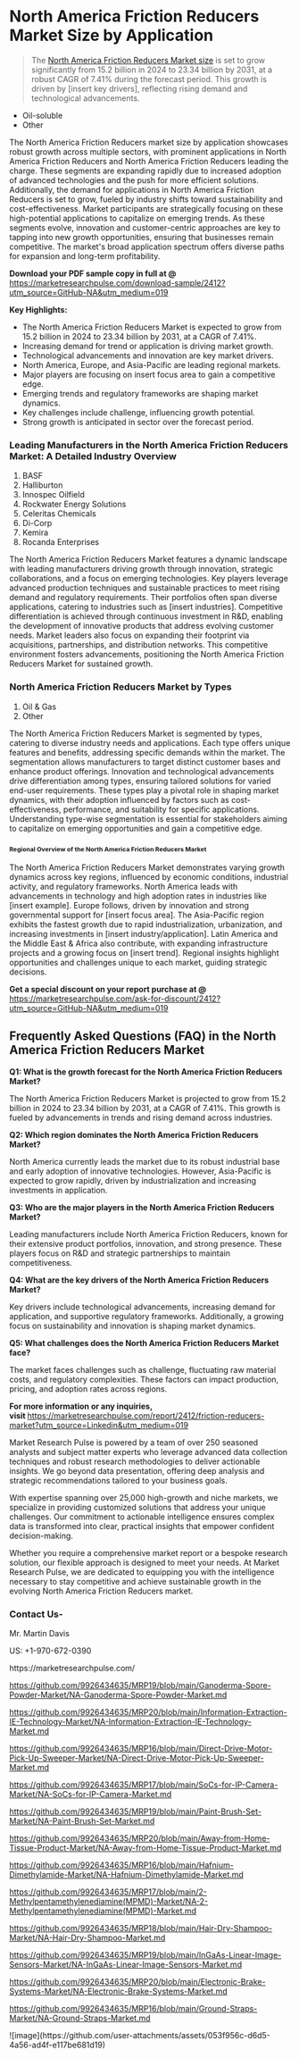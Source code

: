 <h1>North America Friction Reducers Market&nbsp;Size by Application</h1><blockquote><p>The <a href="https://marketresearchpulse.com/download-sample/2412?utm_source=GitHub-NA&amp;utm_medium=019">North America Friction Reducers Market size</a> is set to grow significantly from 15.2 billion in 2024 to 23.34 billion by 2031, at a robust CAGR of 7.41% during the forecast period. This growth is driven by [insert key drivers], reflecting rising demand and technological advancements.</p></blockquote><ul><li>Oil-soluble <li> Other</li></ul><p>The North America Friction Reducers market size by application showcases robust growth across multiple sectors, with prominent applications in North America Friction Reducers and North America Friction Reducers leading the charge. These segments are expanding rapidly due to increased adoption of advanced technologies and the push for more efficient solutions. Additionally, the demand for applications in North America Friction Reducers is set to grow, fueled by industry shifts toward sustainability and cost-effectiveness. Market participants are strategically focusing on these high-potential applications to capitalize on emerging trends. As these segments evolve, innovation and customer-centric approaches are key to tapping into new growth opportunities, ensuring that businesses remain competitive. The market's broad application spectrum offers diverse paths for expansion and long-term profitability.</p><p><strong>Download your PDF sample copy in full at @ </strong><a href="https://marketresearchpulse.com/download-sample/2412?utm_source=GitHub-NA&amp;utm_medium=019">https://marketresearchpulse.com/download-sample/2412?utm_source=GitHub-NA&amp;utm_medium=019</a></p><p><strong>Key Highlights: </strong></p><ul><li>The North America Friction Reducers Market is expected to grow from 15.2 billion in 2024 to 23.34 billion by 2031, at a CAGR of 7.41%.</li><li>Increasing demand for trend or application is driving market growth.</li><li>Technological advancements and innovation are key market drivers.</li><li>North America, Europe, and Asia-Pacific are leading regional markets.</li><li>Major players are focusing on insert focus area to gain a competitive edge.</li><li>Emerging trends and regulatory frameworks are shaping market dynamics.</li><li>Key challenges include challenge, influencing growth potential.</li><li>Strong growth is anticipated in sector over the forecast period.</li></ul><h3>Leading Manufacturers in the North America Friction Reducers Market: A Detailed Industry Overview</h3><ol><li>BASF</li><li>Halliburton</li><li>Innospec Oilfield</li><li>Rockwater Energy Solutions</li><li>Celeritas Chemicals</li><li>Di-Corp</li><li>Kemira</li><li>Rocanda Enterprises</li></ol><div class="flex max-w-full flex-col flex-grow"><div class="min-h-8 text-message flex w-full flex-col items-end gap-2 whitespace-normal break-words [.text-message+&amp;]:mt-5" dir="auto" data-message-author-role="assistant" data-message-id="fd8432e4-4910-450d-b182-61b7bfb0a01f" data-message-model-slug="gpt-4o"><div class="flex w-full flex-col gap-1 empty:hidden first:pt-[3px]"><div class="markdown prose w-full break-words dark:prose-invert light"><p>The North America Friction Reducers Market features a dynamic landscape with leading manufacturers driving growth through innovation, strategic collaborations, and a focus on emerging technologies. Key players leverage advanced production techniques and sustainable practices to meet rising demand and regulatory requirements. Their portfolios often span diverse applications, catering to industries such as [insert industries]. Competitive differentiation is achieved through continuous investment in R&amp;D, enabling the development of innovative products that address evolving customer needs. Market leaders also focus on expanding their footprint via acquisitions, partnerships, and distribution networks. This competitive environment fosters advancements, positioning the North America Friction Reducers Market for sustained growth.</p></div></div></div></div><h3>North America Friction Reducers Market by Types</h3><ol><li>Oil & Gas <li> Other</li></ol><div class="flex max-w-full flex-col flex-grow"><div class="min-h-8 text-message flex w-full flex-col items-end gap-2 whitespace-normal break-words [.text-message+&amp;]:mt-5" dir="auto" data-message-author-role="assistant" data-message-id="084470be-0bb7-4664-bddf-5156b4f41249" data-message-model-slug="gpt-4o-mini"><div class="flex w-full flex-col gap-1 empty:hidden first:pt-[3px]"><div class="markdown prose w-full break-words dark:prose-invert light"><p>The North America Friction Reducers Market is segmented by types, catering to diverse industry needs and applications. Each type offers unique features and benefits, addressing specific demands within the market. The segmentation allows manufacturers to target distinct customer bases and enhance product offerings. Innovation and technological advancements drive differentiation among types, ensuring tailored solutions for varied end-user requirements. These types play a pivotal role in shaping market dynamics, with their adoption influenced by factors such as cost-effectiveness, performance, and suitability for specific applications. Understanding type-wise segmentation is essential for stakeholders aiming to capitalize on emerging opportunities and gain a competitive edge.</p></div></div></div></div><h3><span style="font-size: 11px;">Regional Overview of the North America Friction Reducers Market</span></h3><div class="flex max-w-full flex-col flex-grow"><div class="min-h-8 text-message flex w-full flex-col items-end gap-2 whitespace-normal break-words [.text-message+&amp;]:mt-5" dir="auto" data-message-author-role="assistant" data-message-id="e9038762-ce64-4e30-91c9-9bd413514231" data-message-model-slug="gpt-4o-mini"><div class="flex w-full flex-col gap-1 empty:hidden first:pt-[3px]"><div class="markdown prose w-full break-words dark:prose-invert light"><p>The North America Friction Reducers Market demonstrates varying growth dynamics across key regions, influenced by economic conditions, industrial activity, and regulatory frameworks. North America leads with advancements in technology and high adoption rates in industries like [insert example]. Europe follows, driven by innovation and strong governmental support for [insert focus area]. The Asia-Pacific region exhibits the fastest growth due to rapid industrialization, urbanization, and increasing investments in [insert industry/application]. Latin America and the Middle East &amp; Africa also contribute, with expanding infrastructure projects and a growing focus on [insert trend]. Regional insights highlight opportunities and challenges unique to each market, guiding strategic decisions.</p></div></div></div></div><p><strong>Get a special discount on your report purchase at @ </strong><a href="https://marketresearchpulse.com/ask-for-discount/2412?utm_source=GitHub-NA&amp;utm_medium=019">https://marketresearchpulse.com/ask-for-discount/2412?utm_source=GitHub-NA&amp;utm_medium=019</a></p><h2>Frequently Asked Questions (FAQ) in the North America Friction Reducers Market</h2><p><strong>Q1: What is the growth forecast for the North America Friction Reducers Market?</strong></p><p>The North America Friction Reducers Market is projected to grow from 15.2 billion in 2024 to 23.34 billion by 2031, at a CAGR of 7.41%. This growth is fueled by advancements in trends and rising demand across industries.</p><p><strong>Q2: Which region dominates the North America Friction Reducers Market?</strong></p><p>North America currently leads the market due to its robust industrial base and early adoption of innovative technologies. However, Asia-Pacific is expected to grow rapidly, driven by industrialization and increasing investments in application.</p><p><strong>Q3: Who are the major players in the North America Friction Reducers Market?</strong></p><p>Leading manufacturers include North America Friction Reducers, known for their extensive product portfolios, innovation, and strong presence. These players focus on R&amp;D and strategic partnerships to maintain competitiveness.</p><p><strong>Q4: What are the key drivers of the North America Friction Reducers Market?</strong></p><p>Key drivers include technological advancements, increasing demand for application, and supportive regulatory frameworks. Additionally, a growing focus on sustainability and innovation is shaping market dynamics.</p><p><strong>Q5: What challenges does the North America Friction Reducers Market face?</strong></p><p>The market faces challenges such as challenge, fluctuating raw material costs, and regulatory complexities. These factors can impact production, pricing, and adoption rates across regions.</p><p><strong>For more information or any inquiries, visit&nbsp;</strong><a href="https://marketresearchpulse.com/report/2412/friction-reducers-market?utm_source=Linkedin&utm_medium=019">https://marketresearchpulse.com/report/2412/friction-reducers-market?utm_source=Linkedin&utm_medium=019</a></p><p>Market Research Pulse is powered by a team of over 250 seasoned analysts and subject matter experts who leverage advanced data collection techniques and robust research methodologies to deliver actionable insights. We go beyond data presentation, offering deep analysis and strategic recommendations tailored to your business goals.</p><p>With expertise spanning over 25,000 high-growth and niche markets, we specialize in providing customized solutions that address your unique challenges. Our commitment to actionable intelligence ensures complex data is transformed into clear, practical insights that empower confident decision-making.</p><p>Whether you require a comprehensive market report or a bespoke research solution, our flexible approach is designed to meet your needs. At Market Research Pulse, we are dedicated to equipping you with the intelligence necessary to stay competitive and achieve sustainable growth in the evolving North America Friction Reducers market.</p><h3><strong>Contact Us-</strong></h3><p>Mr. Martin Davis</p><p>US: +1-970-672-0390</p><p>https://marketresearchpulse.com/</p><p><a href="https://github.com/9926434635/MRP19/blob/main/Ganoderma-Spore-Powder-Market/NA-Ganoderma-Spore-Powder-Market.md">https://github.com/9926434635/MRP19/blob/main/Ganoderma-Spore-Powder-Market/NA-Ganoderma-Spore-Powder-Market.md</a></p><p><a href="https://github.com/9926434635/MRP20/blob/main/Information-Extraction-IE-Technology-Market/NA-Information-Extraction-IE-Technology-Market.md">https://github.com/9926434635/MRP20/blob/main/Information-Extraction-IE-Technology-Market/NA-Information-Extraction-IE-Technology-Market.md</a></p><p><a href="https://github.com/9926434635/MRP16/blob/main/Direct-Drive-Motor-Pick-Up-Sweeper-Market/NA-Direct-Drive-Motor-Pick-Up-Sweeper-Market.md">https://github.com/9926434635/MRP16/blob/main/Direct-Drive-Motor-Pick-Up-Sweeper-Market/NA-Direct-Drive-Motor-Pick-Up-Sweeper-Market.md</a></p><p><a href="https://github.com/9926434635/MRP17/blob/main/SoCs-for-IP-Camera-Market/NA-SoCs-for-IP-Camera-Market.md">https://github.com/9926434635/MRP17/blob/main/SoCs-for-IP-Camera-Market/NA-SoCs-for-IP-Camera-Market.md</a></p><p><a href="https://github.com/9926434635/MRP19/blob/main/Paint-Brush-Set-Market/NA-Paint-Brush-Set-Market.md">https://github.com/9926434635/MRP19/blob/main/Paint-Brush-Set-Market/NA-Paint-Brush-Set-Market.md</a></p><p><a href="https://github.com/9926434635/MRP20/blob/main/Away-from-Home-Tissue-Product-Market/NA-Away-from-Home-Tissue-Product-Market.md">https://github.com/9926434635/MRP20/blob/main/Away-from-Home-Tissue-Product-Market/NA-Away-from-Home-Tissue-Product-Market.md</a></p><p><a href="https://github.com/9926434635/MRP16/blob/main/Hafnium-Dimethylamide-Market/NA-Hafnium-Dimethylamide-Market.md">https://github.com/9926434635/MRP16/blob/main/Hafnium-Dimethylamide-Market/NA-Hafnium-Dimethylamide-Market.md</a></p><p><a href="https://github.com/9926434635/MRP17/blob/main/2-Methylpentamethylenediamine(MPMD)-Market/NA-2-Methylpentamethylenediamine(MPMD)-Market.md">https://github.com/9926434635/MRP17/blob/main/2-Methylpentamethylenediamine(MPMD)-Market/NA-2-Methylpentamethylenediamine(MPMD)-Market.md</a></p><p><a href="https://github.com/9926434635/MRP18/blob/main/Hair-Dry-Shampoo-Market/NA-Hair-Dry-Shampoo-Market.md">https://github.com/9926434635/MRP18/blob/main/Hair-Dry-Shampoo-Market/NA-Hair-Dry-Shampoo-Market.md</a></p><p><a href="https://github.com/9926434635/MRP19/blob/main/InGaAs-Linear-Image-Sensors-Market/NA-InGaAs-Linear-Image-Sensors-Market.md">https://github.com/9926434635/MRP19/blob/main/InGaAs-Linear-Image-Sensors-Market/NA-InGaAs-Linear-Image-Sensors-Market.md</a></p><p><a href="https://github.com/9926434635/MRP20/blob/main/Electronic-Brake-Systems-Market/NA-Electronic-Brake-Systems-Market.md">https://github.com/9926434635/MRP20/blob/main/Electronic-Brake-Systems-Market/NA-Electronic-Brake-Systems-Market.md</a></p><p><a href="https://github.com/9926434635/MRP16/blob/main/Ground-Straps-Market/NA-Ground-Straps-Market.md">https://github.com/9926434635/MRP16/blob/main/Ground-Straps-Market/NA-Ground-Straps-Market.md</a></p>
![image](https://github.com/user-attachments/assets/053f956c-d6d5-4a56-ad4f-e117be681d19)
